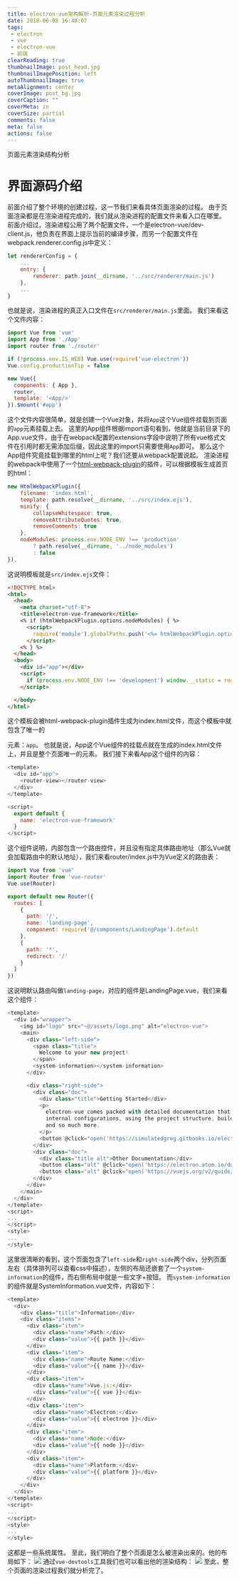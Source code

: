 ```yaml
---
title: electron-vue架构解析-页面元素渲染过程分析
date: 2018-06-08 16:48:07
tags:
 - electron
 - vue
 - electron-vue
 - 前端
clearReading: true
thumbnailImage: post_head.jpg
thumbnailImagePosition: left
autoThumbnailImage: true
metaAlignment: center
coverImage: post_bg.jpg
coverCaption: ""
coverMeta: in
coverSize: partial
comments: false
meta: false
actions: false
---
```


<!-- toc -->

页面元素渲染结构分析

# 界面源码介绍

前面介绍了整个环境的创建过程，这一节我们来看具体页面渲染的过程。
由于页面渲染都是在渲染进程完成的，我们就从渲染进程的配置文件来看入口在哪里。
前面介绍过，渲染进程公用了两个配置文件，一个是electron-vue/dev-client.js，他负责在界面上提示当前的编译步骤，而另一个配置文件在webpack.renderer.config.js中定义：

```javascript
let rendererConfig = {
    ...
    entry: {
        renderer: path.join(__dirname, '../src/renderer/main.js')
    },
    ...
}
```

也就是说，渲染进程的真正入口文件在`src/renderer/main.js`里面。
我们来看这个文件内容：

```javascript
import Vue from 'vue'
import App from './App'
import router from './router'

if (!process.env.IS_WEB) Vue.use(require('vue-electron'))
Vue.config.productionTip = false

new Vue({
  components: { App },
  router,
  template: '<App/>'
}).$mount('#app')
```

这个文件内容很简单，就是创建一个Vue对象，并将`App`这个Vue组件挂载到页面的`app`元素挂载上去。
这里的App组件根据import语句看到，他就是当前目录下的App.vue文件，由于在webpack配置的extensions字段中说明了所有vue格式文件在引用时都无需添加后缀，因此这里的import只需要使用`App`即可。
那么这个App组件究竟挂载到哪里的html上呢？我们还要从webpack配置说起。
渲染进程的webpack中使用了一个[html-webpack-plugin](https://github.com/jantimon/html-webpack-plugin)的插件，可以根据模板生成首页的html：

```javascript
new HtmlWebpackPlugin({
    filename: 'index.html',
    template: path.resolve(__dirname, '../src/index.ejs'),
    minify: {
        collapseWhitespace: true,
        removeAttributeQuotes: true,
        removeComments: true
    },
    nodeModules: process.env.NODE_ENV !== 'production'
        ? path.resolve(__dirname, '../node_modules')
        : false
}),
```

这说明模板就是`src/index.ejs`文件：

```html
<!DOCTYPE html>
<html>
  <head>
    <meta charset="utf-8">
    <title>electron-vue-framework</title>
    <% if (htmlWebpackPlugin.options.nodeModules) { %>
      <script>
        require('module').globalPaths.push('<%= htmlWebpackPlugin.options.nodeModules.replace(/\\/g, '\\\\') %>')
      </script>
    <% } %>
  </head>
  <body>
    <div id="app"></div>
    <script>
      if (process.env.NODE_ENV !== 'development') window.__static = require('path').join(__dirname, '/static').replace(/\\/g, '\\\\')
    </script>

  </body>
</html>
```

这个模板会被html-webpack-plugin插件生成为index.html文件，而这个模板中就包含了唯一的<div>元素：`app`。
也就是说，App这个Vue组件的挂载点就在生成的index.html文件上，并且是整个页面唯一的元素。
我们接下来看App这个组件的内容：

```javascript
<template>
  <div id="app">
    <router-view></router-view>
  </div>
</template>

<script>
  export default {
    name: 'electron-vue-framework'
  }
</script>
```

这个组件说明，内部包含一个路由控件，并且没有指定具体路由地址（那么Vue就会加载路由中的默认地址），我们来看router/index.js中为Vue定义的路由表：

```javascript
import Vue from 'vue'
import Router from 'vue-router'
Vue.use(Router)

export default new Router({
  routes: [
    {
      path: '/',
      name: 'landing-page',
      component: require('@/components/LandingPage').default
    },
    {
      path: '*',
      redirect: '/'
    }
  ]
})
```

这说明默认路由叫做`landing-page`，对应的组件是LandingPage.vue，我们来看这个组件：

```javascript
<template>
  <div id="wrapper">
    <img id="logo" src="~@/assets/logo.png" alt="electron-vue">
    <main>
      <div class="left-side">
        <span class="title">
          Welcome to your new project!
        </span>
        <system-information></system-information>
      </div>

      <div class="right-side">
        <div class="doc">
          <div class="title">Getting Started</div>
          <p>
            electron-vue comes packed with detailed documentation that covers everything from
            internal configurations, using the project structure, building your application,
            and so much more.
          </p>
          <button @click="open('https://simulatedgreg.gitbooks.io/electron-vue/content/')">Read the Docs</button><br><br>
        </div>
        <div class="doc">
          <div class="title alt">Other Documentation</div>
          <button class="alt" @click="open('https://electron.atom.io/docs/')">Electron</button>
          <button class="alt" @click="open('https://vuejs.org/v2/guide/')">Vue.js</button>
        </div>
      </div>
    </main>
  </div>
</template>
<script>
...
</script>
<style>
...
</style>
```

这里很清晰的看到，这个页面包含了`left-side`和`right-side`两个div，分列页面左右（具体排列可以查看css中描述），左侧的布局还嵌套了一个`system-information`的组件，而右侧布局中就是一些文字+按钮。
而`system-information`的组件就是SystemInformation.vue文件，内容如下：

```javascript
<template>
  <div>
    <div class="title">Information</div>
    <div class="items">
      <div class="item">
        <div class="name">Path:</div>
        <div class="value">{{ path }}</div>
      </div>
      <div class="item">
        <div class="name">Route Name:</div>
        <div class="value">{{ name }}</div>
      </div>
      <div class="item">
        <div class="name">Vue.js:</div>
        <div class="value">{{ vue }}</div>
      </div>
      <div class="item">
        <div class="name">Electron:</div>
        <div class="value">{{ electron }}</div>
      </div>
      <div class="item">
        <div class="name">Node:</div>
        <div class="value">{{ node }}</div>
      </div>
      <div class="item">
        <div class="name">Platform:</div>
        <div class="value">{{ platform }}</div>
      </div>
    </div>
  </div>
</template>
<script>
...
</script>
<style>
...
</style>
```

这都是一些系统属性。
至此，我们明白了整个页面是怎么被渲染出来的。他的布局如下：
![](页面布局.png)
通过`vue-devtools`工具我们也可以看出他的渲染结构：
![](vue插件.png)
至此，整个页面的渲染过程我们就分析完了。

